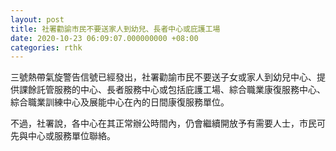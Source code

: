 ```yaml
---
layout: post
title: 社署勸諭市民不要送家人到幼兒、長者中心或庇護工場
date: 2020-10-23 06:09:07.000000000 +08:00
categories: rthk
---
```


三號熱帶氣旋警告信號已經發出，社署勸諭市民不要送子女或家人到幼兒中心、提供課餘託管服務的中心、長者服務中心或包括庇護工場、綜合職業康復服務中心、綜合職業訓練中心及展能中心在內的日間康復服務單位。

不過，社署說，各中心在其正常辦公時間內，仍會繼續開放予有需要人士，市民可先與中心或服務單位聯絡。
